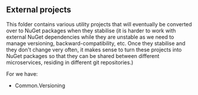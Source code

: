 ## External projects

This folder contains various utility projects that will eventually be converted over to NuGet packages when they stabilise (it is harder to work with external NuGet dependencies while they are unstable as we need to manage versioning, backward-compatibility, etc. Once they stabilise and they don't change very often, it makes sense to turn these projects into NuGet packages so that they can be shared between different microservices, residing in different git repositories.)

For we have:
- Common.Versioning